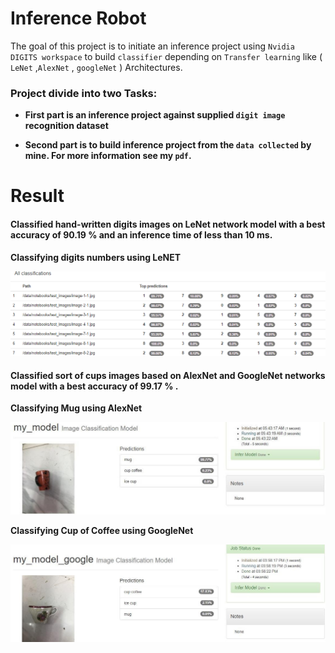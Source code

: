 # Inference Robot

The goal of this project is  to initiate an inference project using `Nvidia DIGITS workspace` to build `classifier` depending on `Transfer learning` like ( `LeNet`  ,`AlexNet` , `googleNet` ) Architectures. 

### Project divide into two Tasks:

* **First part is an inference project against supplied `digit image` recognition dataset**

* **Second part is to build inference project from the `data collected` by mine. For more information see my `pdf`.**



# Result
#### Classified hand-written digits images on LeNet network model with a best accuracy of 90.19 % and an inference time of less than 10 ms.

**Classifying digits numbers using LeNET** 

![Digit number](/images/Digit_numbers.png)



#### Classified sort of cups images based on AlexNet and GoogleNet networks model with a best accuracy of 99.17 % .


**Classifying Mug using AlexNet** 

![AlexNet_mug](/images/AlexNet_mug.jpg)



**Classifying Cup of Coffee using GoogleNet** 

![GoogleNet_cup.jpg](/images/GoogleNet_cup.jpg)


